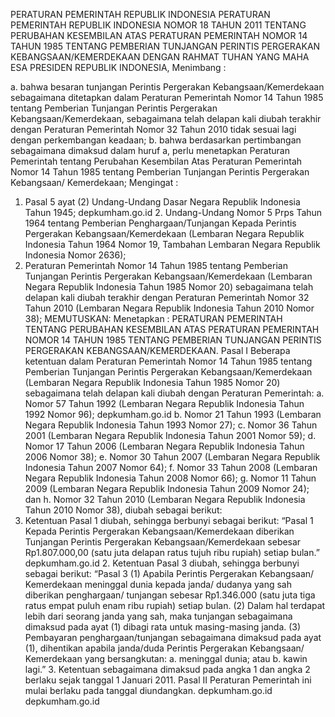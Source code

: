  PERATURAN PEMERINTAH REPUBLIK INDONESIA PERATURAN PEMERINTAH REPUBLIK INDONESIA NOMOR 18 TAHUN 2011 TENTANG PERUBAHAN KESEMBILAN ATAS PERATURAN PEMERINTAH NOMOR 14 TAHUN 1985 TENTANG PEMBERIAN TUNJANGAN PERINTIS PERGERAKAN KEBANGSAAN/KEMERDEKAAN
DENGAN RAHMAT TUHAN YANG MAHA ESA PRESIDEN REPUBLIK INDONESIA,
Menimbang :

a. bahwa besaran tunjangan Perintis Pergerakan Kebangsaan/Kemerdekaan sebagaimana ditetapkan dalam Peraturan Pemerintah Nomor 14 Tahun 1985 tentang Pemberian Tunjangan Perintis Pergerakan Kebangsaan/Kemerdekaan, sebagaimana telah delapan kali diubah terakhir dengan Peraturan Pemerintah Nomor 32 Tahun 2010 tidak sesuai lagi dengan perkembangan keadaan;
b. bahwa berdasarkan pertimbangan sebagaimana dimaksud dalam huruf a, perlu menetapkan Peraturan Pemerintah tentang Perubahan Kesembilan Atas Peraturan Pemerintah Nomor 14 Tahun 1985 tentang Pemberian Tunjangan Perintis Pergerakan Kebangsaan/ Kemerdekaan;
Mengingat :

1. Pasal 5 ayat (2) Undang-Undang Dasar Negara Republik Indonesia Tahun 1945; depkumham.go.id 2. Undang-Undang Nomor 5 Prps Tahun 1964 tentang Pemberian Penghargaan/Tunjangan Kepada Perintis Pergerakan Kebangsaan/Kemerdekaan (Lembaran Negara Republik Indonesia Tahun 1964 Nomor 19, Tambahan Lembaran Negara Republik Indonesia Nomor 2636);
3. Peraturan Pemerintah Nomor 14 Tahun 1985 tentang Pemberian Tunjangan Perintis Pergerakan Kebangsaan/Kemerdekaan (Lembaran Negara Republik Indonesia Tahun 1985 Nomor 20) sebagaimana telah delapan kali diubah terakhir dengan Peraturan Pemerintah Nomor 32 Tahun 2010 (Lembaran Negara Republik Indonesia Tahun 2010 Nomor 38);
MEMUTUSKAN:
 Menetapkan : PERATURAN PEMERINTAH TENTANG PERUBAHAN KESEMBILAN ATAS PERATURAN PEMERINTAH NOMOR 14 TAHUN 1985 TENTANG PEMBERIAN TUNJANGAN PERINTIS PERGERAKAN KEBANGSAAN/KEMERDEKAAN.
Pasal I
Beberapa ketentuan dalam Peraturan Pemerintah Nomor 14 Tahun 1985 tentang Pemberian Tunjangan Perintis Pergerakan Kebangsaan/Kemerdekaan (Lembaran Negara Republik Indonesia Tahun 1985 Nomor 20) sebagaimana telah delapan kali diubah dengan Peraturan Pemerintah:
a. Nomor 57 Tahun 1992 (Lembaran Negara Republik Indonesia Tahun 1992 Nomor 96); depkumham.go.id b. Nomor 21 Tahun 1993 (Lembaran Negara Republik Indonesia Tahun 1993 Nomor 27);
c. Nomor 36 Tahun 2001 (Lembaran Negara Republik Indonesia Tahun 2001 Nomor 59);
d. Nomor 17 Tahun 2006 (Lembaran Negara Republik Indonesia Tahun 2006 Nomor 38);
e. Nomor 30 Tahun 2007 (Lembaran Negara Republik Indonesia Tahun 2007 Nomor 64);
f. Nomor 33 Tahun 2008 (Lembaran Negara Republik Indonesia Tahun 2008 Nomor 66);
g. Nomor 11 Tahun 2009 (Lembaran Negara Republik Indonesia Tahun 2009 Nomor 24); dan
h. Nomor 32 Tahun 2010 (Lembaran Negara Republik Indonesia Tahun 2010 Nomor 38), diubah sebagai berikut:
1. Ketentuan Pasal 1 diubah, sehingga berbunyi sebagai berikut: “Pasal 1 Kepada Perintis Pergerakan Kebangsaan/Kemerdekaan diberikan Tunjangan Perintis Pergerakan Kebangsaan/Kemerdekaan sebesar Rp1.807.000,00 (satu juta delapan ratus tujuh ribu rupiah) setiap bulan.” depkumham.go.id 2. Ketentuan Pasal 3 diubah, sehingga berbunyi sebagai berikut: “Pasal 3 (1) Apabila Perintis Pergerakan Kebangsaan/ Kemerdekaan meninggal dunia kepada janda/ dudanya yang sah diberikan penghargaan/ tunjangan sebesar Rp1.346.000 (satu juta tiga ratus empat puluh enam ribu rupiah) setiap bulan.
(2) Dalam hal terdapat lebih dari seorang janda yang sah, maka tunjangan sebagaimana dimaksud pada ayat (1) dibagi rata untuk masing-masing janda.
(3) Pembayaran penghargaan/tunjangan sebagaimana dimaksud pada ayat (1), dihentikan apabila janda/duda Perintis Pergerakan Kebangsaan/ Kemerdekaan yang bersangkutan:
a. meninggal dunia; atau
b. kawin lagi.” 3. Ketentuan sebagaimana dimaksud pada angka 1 dan angka 2 berlaku sejak tanggal 1 Januari 2011.
Pasal II
Peraturan Pemerintah ini mulai berlaku pada tanggal diundangkan. depkumham.go.id depkumham.go.id